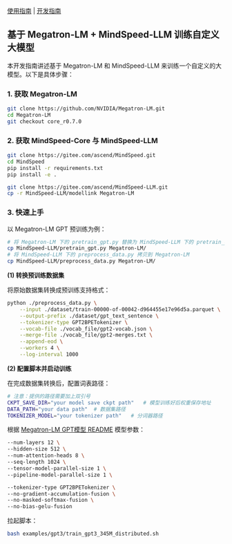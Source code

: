 [使用指南](./USER_GUIDE.md) | [开发指南](./DEVELOP_GUIDE.md)

<p align="left">
</p>

## 基于 Megatron-LM + MindSpeed-LLM 训练自定义大模型

本开发指南讲述基于 Megatron-LM 和 MindSpeed-LLM 来训练一个自定义的大模型。以下是具体步骤：

### 1. 获取 Megatron-LM
```bash
git clone https://github.com/NVIDIA/Megatron-LM.git
cd Megatron-LM
git checkout core_r0.7.0
```

### 2. 获取 MindSpeed-Core 与 MindSpeed-LLM
```bash
git clone https://gitee.com/ascend/MindSpeed.git
cd MindSpeed
pip install -r requirements.txt 
pip install -e .

git clone https://gitee.com/ascend/MindSpeed-LLM.git
cp -r MindSpeed-LLM/modellink Megatron-LM
```

### 3. 快速上手

以 Megatron-LM GPT 预训练为例：

```bash
# 将 Megatron-LM 下的 pretrain_gpt.py 替换为 MindSpeed-LLM 下的 pretrain_gpt.py
cp MindSpeed-LLM/pretrain_gpt.py Megatron-LM/
# 将 MindSpeed-LLM 下的 preprocess_data.py 拷贝到 Megatron-LM
cp MindSpeed-LLM/preprocess_data.py Megatron-LM/
```

**(1) 转换预训练数据集**

将原始数据集转换成预训练支持格式：

```bash
python ./preprocess_data.py \
    --input ./dataset/train-00000-of-00042-d964455e17e96d5a.parquet \
    --output-prefix ./dataset/gpt_text_sentence \
    --tokenizer-type GPT2BPETokenizer \
    --vocab-file ./vocab_file/gpt2-vocab.json \
    --merge-file ./vocab_file/gpt2-merges.txt \
    --append-eod \
    --workers 4 \
    --log-interval 1000
```

**(2) 配置脚本并启动训练**

在完成数据集转换后，配置词表路径：

```bash
# 注意：提供的路径需要加上双引号
CKPT_SAVE_DIR="your model save ckpt path"   # 模型训练好后权重保存地址
DATA_PATH="your data path"  # 数据集路径
TOKENIZER_MODEL="your tokenizer path"   # 分词器路径
```

根据 [Megatron-LM GPT模型 README](https://github.com/NVIDIA/Megatron-LM/blob/main/examples/gpt3/README.md) 模型参数：
```bash
--num-layers 12 \
--hidden-size 512 \
--num-attention-heads 8 \
--seq-length 1024 \
--tensor-model-parallel-size 1 \
--pipeline-model-parallel-size 1 \

--tokenizer-type GPT2BPETokenizer \
--no-gradient-accumulation-fusion \
--no-masked-softmax-fusion \
--no-bias-gelu-fusion
```

拉起脚本：

```bash
bash examples/gpt3/train_gpt3_345M_distributed.sh
```

